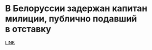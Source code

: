 # В Белоруссии задержан капитан милиции, публично подавший в отставку



[LINK](https://varlamov.ru/3993139.html)